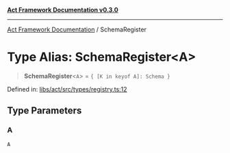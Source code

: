 [**Act Framework Documentation v0.3.0**](../README.md)

***

[Act Framework Documentation](../globals.md) / SchemaRegister

# Type Alias: SchemaRegister\<A\>

> **SchemaRegister**\<`A`\> = `{ [K in keyof A]: Schema }`

Defined in: [libs/act/src/types/registry.ts:12](https://github.com/Rotorsoft/act-root/blob/44434ac9e20b81fc5bbda127e1633a974aa78bcb/libs/act/src/types/registry.ts#L12)

## Type Parameters

### A

`A`
